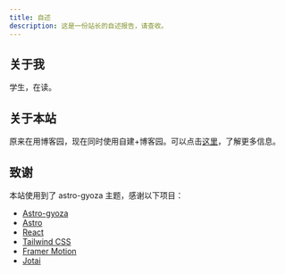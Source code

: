 ```yaml
---
title: 自述
description: 这是一份站长的自述报告，请查收。
---
```


## 关于我

学生，在读。

## 关于本站

原来在用博客园，现在同时使用自建+博客园。可以点击[这里](https://www.cnblogs.com/hhzm)，了解更多信息。

## 致谢

本站使用到了 astro-gyoza 主题，感谢以下项目：

- [Astro-gyoza](https://github.com/lxchapu/astro-gyoza)
- [Astro](https://astro.build/)
- [React](https://reactjs.org/)
- [Tailwind CSS](https://tailwindcss.com/)
- [Framer Motion](https://www.framer.com/motion/)
- [Jotai](https://jotai.org/)

